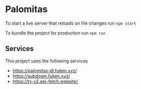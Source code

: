 # Palomitas

To start a live server that reloads on file changes run `npm start`

To bundle the project for production run `npm run`

## Services

This project uses the following services
* https://palomitas-dl.fuken.xyz/
* https://subdown.fuken.xyz/
* https://tv-v2.api-fetch.website/

